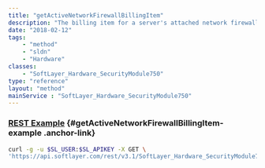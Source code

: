 ```yaml
---
title: "getActiveNetworkFirewallBillingItem"
description: "The billing item for a server's attached network firewall."
date: "2018-02-12"
tags:
    - "method"
    - "sldn"
    - "Hardware"
classes:
    - "SoftLayer_Hardware_SecurityModule750"
type: "reference"
layout: "method"
mainService : "SoftLayer_Hardware_SecurityModule750"
---
```


### [REST Example](#getActiveNetworkFirewallBillingItem-example) <a href="/article/rest/"><i class="fas fa-question"></i></a> {#getActiveNetworkFirewallBillingItem-example .anchor-link} 
```bash
curl -g -u $SL_USER:$SL_APIKEY -X GET \
'https://api.softlayer.com/rest/v3.1/SoftLayer_Hardware_SecurityModule750/{SoftLayer_Hardware_SecurityModule750ID}/getActiveNetworkFirewallBillingItem'
```
